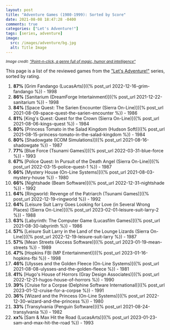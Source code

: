 ```yaml
---
layout: post
title: "Adventure Games (1980-1999): Sorted by Score"
date: 2021-08-08 18:47:28 -0400
comments: true
categories: ["Let's Adventure!"]
tags: [series, adventure]
image:
  src: /images/adventure/bg.jpg
  alt: Title Image
---
```

<small><em>Image credit: ["Point-n-click, a genre full of magic, humor and intelligence"](https://freegametips.com/point-n-click-a-genre-full-of-magic-humor-and-intelligence/)</em></small>

This page is a list of the reviewed games from the ["Let's Adventure!"](https://www.alexbevi.com/categories/let-s-adventure/) series, sorted by rating.

1. **87%** [Grim Fandango (LucasArts)]({% post_url 2022-12-16-grim-fandango %}) - 1998
1. **86%** [Sanitarium (DreamForge Intertainment)]({% post_url 2021-12-22-sanitarium %}) - 1998
1. **84%** [Space Quest: The Sarien Encounter (Sierra On-Line)]({% post_url 2021-08-09-space-quest-the-sarien-encounter %}) - 1986
1. **81%** [King's Quest: Quest for the Crown (Sierra On-Line)]({% post_url 2021-08-06-kings-quest %}) - 1984
1. **80%** [Princess Tomato in the Salad Kingdom (Hudson Soft)]({% post_url 2021-08-15-princess-tomato-in-the-salad-kingdom %}) - 1984
1. **80%** [Shadowgate (ICOM Simulations)]({% post_url 2021-08-16-shadowgate %}) - 1987
1. **77%** [Blue Force (Tsunami Games)]({% post_url 2022-03-31-blue-force %}) - 1993
1. **67%** [Police Quest: In Pursuit of the Death Angel (Sierra On-Line)]({% post_url 2022-03-15-police-quest-1 %}) - 1987
1. **66%** [Mystery House (On-Line Systems)]({% post_url 2021-08-03-mystery-house %}) - 1980
1. **66%** [Nightshade (Beam Software)]({% post_url 2022-12-31-nightshade %}) - 1992
1. **64%** [Ringworld: Revenge of the Patriarch (Tsunami Games)]({% post_url 2022-12-19-ringworld %}) - 1992
1. **64%** [Leisure Suit Larry Goes Looking for Love (in Several Wrong Places) (Sierra On-Line)]({% post_url 2023-02-01-leisure-suit-larry-2 %}) - 1988
1. **63%** [Labyrinth: The Computer Game (Lucasfilm Games)]({% post_url 2021-08-30-labyrinth %}) - 1986
1. **57%** [Leisure Suit Larry in the Land of the Lounge Lizards (Sierra On-Line)]({% post_url 2022-12-19-leisure-suit-larry %}) - 1987
1. **57%** [Mean Streets (Access Software)]({% post_url 2023-01-19-mean-streets %}) - 1989
1. **47%** [Hopkins FBI (MP Entertainment)]({% post_url 2023-01-16-hopkins-fbi %}) - 1998
1. **46%** [Ulysses and the Golden Fleece (On-Line Systems)]({% post_url 2021-08-08-ulysses-and-the-golden-fleece %}) - 1981
1. **41%** [Hugo's House of Horrors (Gray Design Associates)]({% post_url 2022-12-21-hugos-house-of-horrors %}) - 1990
1. **39%** [Cruise for a Corpse (Delphine Software International)]({% post_url 2023-01-12-cruise-for-a-corpse %}) - 1991
1. **36%** [Wizard and the Princess (On-Line Systems)]({% post_url 2022-12-30-wizard-and-the-princess %}) - 1980
1. **33%** [Transylvania (Penguin Software)]({% post_url 2021-08-24-transylvania %}) - 1982
1. **xx%** [Sam & Max Hit the Road (LucasArts)]({% post_url 2023-01-23-sam-and-max-hit-the-road %}) - 1993

